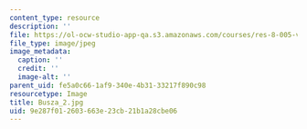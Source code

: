 ```yaml
---
content_type: resource
description: ''
file: https://ol-ocw-studio-app-qa.s3.amazonaws.com/courses/res-8-005-vibrations-and-waves-problem-solving-fall-2012/9e287f012603663e23cb21b1a28cbe06_Busza_2.jpg
file_type: image/jpeg
image_metadata:
  caption: ''
  credit: ''
  image-alt: ''
parent_uid: fe5a0c66-1af9-340e-4b31-33217f890c98
resourcetype: Image
title: Busza_2.jpg
uid: 9e287f01-2603-663e-23cb-21b1a28cbe06
---
```

